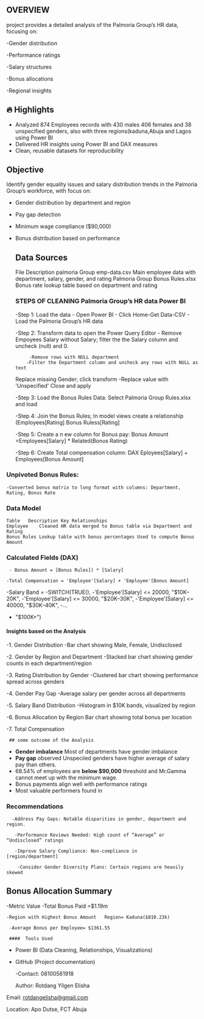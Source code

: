 
## OVERVIEW
 project provides a detailed analysis of the Palmoria Group’s HR data, focusing on:

   -Gender distribution

   -Performance ratings

   -Salary structures

   -Bonus allocations

   -Regional insights
## 🔥 Highlights
- Analyzed  874 Employees records with 430 males 406 females and 38 unspecified genders, also with three regions(kaduna,Abuja and Lagos using Power BI
- Delivered HR insights using Power BI and DAX measures
- Clean, reusable datasets for reproducibility
##  Objective
Identify gender equality issues and salary distribution trends in the Palmoria Group’s workforce, with focus on:
- Gender distribution by department and region
- Pay gap detection
- Minimum wage compliance ($90,000)
- Bonus distribution based on performance
  ## Data Sources
    File	Description
    palmoria Group emp-data.csv	Main employee data with department, salary, gender, and rating
    Palmoria Group Bonus Rules.xlsx	Bonus rate lookup table based on department and rating

     ### STEPS OF CLEANING Palmoria Group’s HR data Power BI
  
    -Step 1: Load the data
           - Open Power BI
           - Click Home-Get Data-CSV
           - Load the Palmoria Group’s HR data
  
   -Step 2: Transform data to open the Power Query Editor 
          - Remove Empoyees Salary without Salary; filter the
   the Salary column and uncheck (null) and 0.
  
           -Remove rows with NULL department
          -Filter the Department column and uncheck any rows with NULL as text
   Replace missing Gender; click transform -Replace value with 'Unspecified'
           Close and apply
  
   -Step 3: Load the Bonus Rules Data: Select Palmoria Group Rules.xlsx and load
  
  -Step 4: Join the Bonus Rules; In model views create a relationship (Employees[Rating] Bonus Ruless[Rating]
  
   -Step 5: Create a n ew column for Bonus pay: Bonus Amount =Employees[Salary] * Related(Bonus Rating)
  
   -Step 6: Create Total compensation column: DAX Eployees[Salary] + Employees[Bonus Amount]

### Unpivoted Bonus Rules:

    -Converted bonus matrix to long format with columns: Department, Rating, Bonus Rate

   ### Data Model
    Table	Description	Key Relationships
    Employee	Cleaned HR data	merged to Bonus table via Department and Rating
    Bonus Rules	Lookup table with bonus percentages	Used to compute Bonus Amount



### Calculated Fields (DAX)

     - Bonus Amount = [Bonus Rules]) * [Salary]

    -Total Compensation = 'Employee'[Salary] + 'Employee'[Bonus Amount]

-Salary Band = 
-SWITCH(TRUE(),
    -'Employee'[Salary] <= 20000, "$10K–20K",
    -'Employee'[Salary] <= 30000, "$20K–30K",
    -'Employee'[Salary] <= 40000, "$30K–40K",
    -...
   - "$100K+")
#### Insights based on the Analysis
  -1. Gender Distribution
    -Bar chart showing Male, Female, Undisclosed

  -2. Gender by Region and Department
     -Stacked bar chart showing gender counts in each department/region

  -3. Rating Distribution by Gender
     -Clustered bar chart showing performance spread across genders

   -4. Gender Pay Gap
       -Average salary per gender across all departments

   -5. Salary Band Distribution
    -Histogram in $10K bands, visualized by region

   -6. Bonus Allocation by Region
   Bar chart showing total bonus per location

   -7. Total Compensation
   
     ## some outcome of the Analysis
- **Gender imbalance** Most of departments have gender imbalance 
- **Pay gap** observed Unspeciied genders have higher average of salary pay than others.
- 68.54% of employees are  **below $90,000** threshold and Mr.Gamma cannot meet up with the minimum wage.
- Bonus payments align well with performance ratings
- Most valuable performers found in 
### Recommendations
      -Address Pay Gaps: Notable disparities in gender, department and region.

       -Performance Reviews Needed: High count of “Average” or “Undisclosed” ratings

       -Improve Salary Compliance: Non-compliance in       [region/department]

        -Consider Gender Diversity Plans: Certain regions are heavily skewed

 ## Bonus Allocation Summary
  -Metric	Value
   -Total Bonus Paid =$1.19m
   
    -Region with Highest Bonus Amount	Region= Kaduna($810.23k)
    
     -Average Bonus per Employee= $1361.55 

     ####  Tools Used
- Power BI (Data Cleaning, Relationships, Visualizations)
- GitHub (Project documentation)



  -Contact: 08100561918
  
  Author: Rotdang Yilgen Elisha
  
Email: rotdangelisha@gmail.com

Location: Apo Dutse, FCT Abuja













